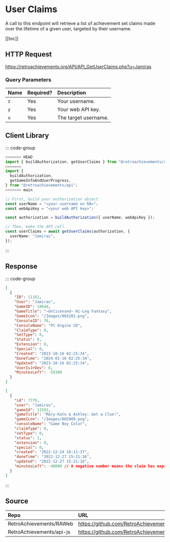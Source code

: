 <script setup>
import SampleRequest from '../../components/SampleRequest.vue';
</script>

# User Claims

A call to this endpoint will retrieve a list of achievement set claims made over the lifetime of a given user, targeted by their username.

[[toc]]

## HTTP Request

<SampleRequest httpVerb="GET">https://retroachievements.org/API/API_GetUserClaims.php?u=Jamiras</SampleRequest>

### Query Parameters

| Name | Required? | Description          |
| :--- | :-------- | :------------------- |
| `z`  | Yes       | Your username.       |
| `y`  | Yes       | Your web API key.    |
| `u`  | Yes       | The target username. |

## Client Library

::: code-group

```ts [NodeJS]
<<<<<<< HEAD
import { buildAuthorization, getUserClaims } from "@retroachievements/api";
=======
import {
  buildAuthorization,
  getGameInfoAndUserProgress,
} from "@retroachievements/api";
>>>>>>> main

// First, build your authorization object.
const userName = "<your username on RA>";
const webApiKey = "<your web API key>";

const authorization = buildAuthorization({ userName, webApiKey });

// Then, make the API call.
const userClaims = await getUserClaims(authorization, {
  userName: "Jamiras",
});
```

:::

## Response

::: code-group

```json [HTTP Response]
[
  {
    "ID": 11161,
    "User": "Jamiras",
    "GameID": 18644,
    "GameTitle": "~Unlicensed~ Hi-Leg Fantasy",
    "GameIcon": "/Images/083201.png",
    "ConsoleID": 76,
    "ConsoleName": "PC Engine CD",
    "ClaimType": 0,
    "SetType": 0,
    "Status": 0,
    "Extension": 0,
    "Special": 0,
    "Created": "2023-10-16 02:25:34",
    "DoneTime": "2024-01-16 02:25:34",
    "Updated": "2023-10-16 02:25:34",
    "UserIsJrDev": 0,
    "MinutesLeft": -58300
  }
]
```

```json [NodeJS]
[
  {
    "id": 7779,
    "user": "Jamiras",
    "gameId": 11592,
    "gameTitle": "Mary-Kate & Ashley: Get a Clue!",
    "gameIcon": "/Images/065909.png",
    "consoleName": "Game Boy Color",
    "claimType": 0,
    "setType": 0,
    "status": 1,
    "extension": 0,
    "special": 0,
    "created": "2022-12-24 18:11:37",
    "doneTime": "2022-12-27 15:21:16",
    "updated": "2022-12-27 15:21:16",
    "minutesLeft": -48000 // A negative number means the claim has expired.
  }
]
```

:::

## Source

| Repo                     | URL                                                                                     |
| :----------------------- | :-------------------------------------------------------------------------------------- |
| RetroAchievements/RAWeb  | https://github.com/RetroAchievements/RAWeb/blob/master/public/API/API_GetUserClaims.php |
| RetroAchievements/api-js | https://github.com/RetroAchievements/api-js/blob/main/src/user/getUserClaims.ts         |
